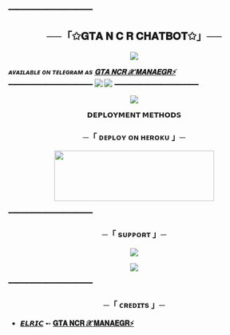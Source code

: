 ━━━━━━━━━━━━━━━━━━━━

<h2 align="center">
    ──「✩𝐆𝐓𝐀 𝐍 𝐂 𝐑 𝐂𝐇𝐀𝐓𝐁𝐎𝐓✩」──
</h2>

<p align="center">
  <img src="https://github.com/Elric14in/FallenRobot/blob/master/FallenRobot/resources/fglitch.gif">
</p>

_**ᴀᴠᴀɪʟᴀʙʟᴇ ᴏɴ ᴛᴇʟᴇɢʀᴀᴍ ᴀs [ 𝐆𝐓𝐀 𝐍𝐂𝐑 𝓧 𝐌𝐀𝐍𝐀𝐄𝐆𝐑⚡](https://https://t.me/+zFFLYOsY2xswOTZl)**_
━━━━━━━━━━━━━━━━━━━━
<img src="https://user-images.githubusercontent.com/73097560/115834477-dbab4500-a447-11eb-908a-139a6edaec5c.gif">
<img src="https://user-images.githubusercontent.com/73097560/115834477-dbab4500-a447-11eb-908a-139a6edaec5c.gif">
━━━━━━━━━━━━━━━━━━━━

<p align="center">
  <img src="https://telegra.ph/file/faa63d78370341859e158.jpg">
</p>

<p align="center">
<b>𝗗𝗘𝗣𝗟𝗢𝗬𝗠𝗘𝗡𝗧 𝗠𝗘𝗧𝗛𝗢𝗗𝗦</b>
</p>

<h3 align="center">
    ─「 ᴅᴇᴩʟᴏʏ ᴏɴ ʜᴇʀᴏᴋᴜ 」─
</h3>

<p align="center"><a href="https://dashboard.heroku.com/new?template=https://github.com/Elric14in/DAXXCHATBOT"> <img src="https://img.shields.io/badge/Deploy%20On%20Heroku-green?style=for-the-badge&logo=heroku" width="320" height="100.45"/></a></p>


</details>
━━━━━━━━━━━━━━━━━━━━

<h3 align="center">
    ─「 sᴜᴩᴩᴏʀᴛ 」─
</h3>

<p align="center">
<a href="https://telegram.me/Elric_1"><img src="https://img.shields.io/badge/-Support%20Group-blue.svg?style=for-the-badge&logo=Telegram"></a>
</p>
<p align="center">
<a href="https://telegram.me/Elric_1"><img src="https://img.shields.io/badge/-Support%20Channel-blue.svg?style=for-the-badge&logo=Telegram"></a>
</p>

━━━━━━━━━━━━━━━━━━━━

<h3 align="center">
    ─「 ᴄʀᴇᴅɪᴛs 」─
</h3>

- <b>[𝙀𝙇𝙍𝙄𝘾](https://github.com/Elric14in)  ➻  [𝐆𝐓𝐀 𝐍𝐂𝐑 𝓧 𝐌𝐀𝐍𝐀𝐄𝐆𝐑⚡](https://github.com/Elric14in/DAXXCHATBOT) 
  
  
